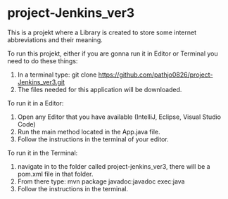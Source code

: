 # project-Jenkins_ver3
This is a projekt where a Library is created to store some internet abbreviations and their meaning.

To run this projekt, either if you are gonna run it in Editor or Terminal you need to do these things:
1. In a terminal type: git clone https://github.com/pathjo0826/project-Jenkins_ver3.git
2. The files needed for this application will be downloaded.


To run it in a Editor:
1. Open any Editor that you have available (IntelliJ, Eclipse, Visual Studio Code)
2. Run the main method located in the App.java file.
3. Follow the instructions in the terminal of your editor.


To run it in the Terminal:
1. navigate in to the folder called project-jenkins_ver3, there will be a pom.xml file in that folder.
2. From there type: mvn package javadoc:javadoc exec:java
3. Follow the instructions in the terminal.
